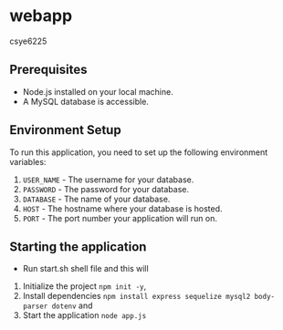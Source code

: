# webapp
csye6225

## Prerequisites
- Node.js installed on your local machine.
- A MySQL database is accessible.

## Environment Setup

To run this application, you need to set up the following environment variables:

1. `USER_NAME` - The username for your database.
2. `PASSWORD` - The password for your database.
3. `DATABASE` - The name of your database.
4. `HOST` - The hostname where your database is hosted.
5. `PORT` - The port number your application will run on.

## Starting the application

- Run start.sh shell file and this will 
1. Initialize the project `npm init -y`,
2. Install dependencies `npm install express sequelize mysql2 body-parser dotenv` and
3. Start the application `node app.js`
